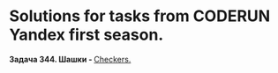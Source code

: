 # Solutions for tasks from CODERUN Yandex first season.
<div></div>
<div><b>Задача 344. Шашки - </b> <a href="https://coderun.yandex.ru/seasons/first_2023/tracks/backend/problem/checkers" target="_blank">Checkers.</a></div>

